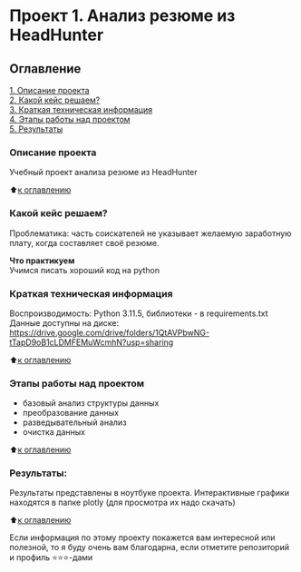 # Проект 1. Анализ резюме из HeadHunter

## Оглавление  
[1. Описание проекта](#Описание-проекта)  
[2. Какой кейс решаем?](#Какой-кейс-решаем)  
[3. Краткая техническая информация](#Краткая-техническая-информация)  
[4. Этапы работы над проектом](#Этапы-работы-над-проектом)  
[5. Результаты](#Результаты)     


### Описание проекта    
Учебный проект анализа резюме из HeadHunter

:arrow_up:[к оглавлению](#Оглавление)


### Какой кейс решаем?    
Проблематика: часть соискателей не указывает желаемую заработную плату, когда составляет своё резюме.

**Что практикуем**     
Учимся писать хороший код на python

### Краткая техническая информация

Воспроизводимость: Python 3.11.5, библиотеки - в requirements.txt
Данные доступны на диске: https://drive.google.com/drive/folders/1QtAVPbwNG-tTapD9oB1cLDMFEMuWcmhN?usp=sharing

:arrow_up:[к оглавлению](#Оглавление)

### Этапы работы над проектом  
- базовый анализ структуры данных
- преобразование данных
- разведывательный анализ
- очистка данных

:arrow_up:[к оглавлению](#Оглавление)


### Результаты:  
Результаты представлены в ноутбуке проекта.
Интерактивные графики находятся в папке plotly (для просмотра их надо скачать)

:arrow_up:[к оглавлению](#Оглавление)


Если информация по этому проекту покажется вам интересной или полезной, то я буду очень вам благодарна, если отметите репозиторий и профиль ⭐️⭐️⭐️-дами